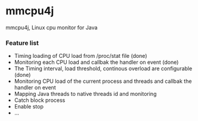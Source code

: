 # mmcpu4j
mmcpu4j, Linux cpu monitor for Java

### Feature list
* Timing loading of CPU load from /proc/stat file (done)
* Monitoring each CPU load and callbak the handler on event (done)
* The Timing interval, load threshold, continous overload are configurable (done)
* Monitoring CPU load of the current process and threads and callbak the handler on event
* Mapping Java threads to native threads id and monitoring
* Catch block process
* Enable stop
* ...

##
